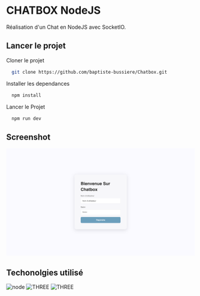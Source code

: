 # CHATBOX NodeJS 

Réalisation d'un Chat en NodeJS avec SocketIO.

## Lancer le projet


Cloner le projet 

```bash
  git clone https://github.com/baptiste-bussiere/Chatbox.git
```


Installer les dependances

```bash
  npm install
```

Lancer le Projet

```bash
  npm run dev
```




## Screenshot
![App Screenshot](https://github.com/baptiste-bussiere/chatbox/blob/main/screenshots/chat.png)



## Techonolgies utilisé

![node](https://img.shields.io/badge/-NodeJS-339933?logo=Node.js&logoColor=white&style=flat-square)
![THREE](https://img.shields.io/badge/-SCSS-CC6699?logo=sass&logoColor=white&style=flat-square)
![THREE](https://img.shields.io/badge/-SocketIO-010101?logo=Socket.io&logoColor=white&style=flat-square)

